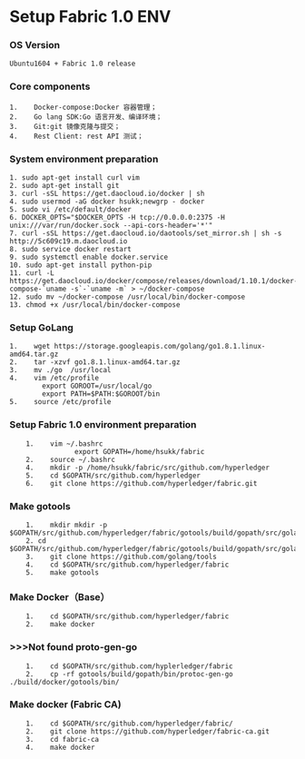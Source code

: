 # Setup Fabric 1.0 ENV

### OS Version

    Ubuntu1604 + Fabric 1.0 release

### Core components

    1.    Docker-compose:Docker 容器管理；
    2.    Go lang SDK:Go 语言开发、编译环境；
    3.    Git:git 镜像克隆与提交；
    4.    Rest Client: rest API 测试；

### System environment preparation
    1. sudo apt-get install curl vim
    2. sudo apt-get install git
    3. curl -sSL https://get.daocloud.io/docker | sh
    4. sudo usermod -aG docker hsukk;newgrp - docker
    5. sudo vi /etc/default/docker
    6. DOCKER_OPTS="$DOCKER_OPTS -H tcp://0.0.0.0:2375 -H unix:///var/run/docker.sock --api-cors-header='*'"
    7. curl -sSL https://get.daocloud.io/daotools/set_mirror.sh | sh -s http://5c609c19.m.daocloud.io
    8. sudo service docker restart
    9. sudo systemctl enable docker.service
    10. sudo apt-get install python-pip
    11. curl -L https://get.daocloud.io/docker/compose/releases/download/1.10.1/docker-compose-`uname -s`-`uname -m` > ~/docker-compose
    12. sudo mv ~/docker-compose /usr/local/bin/docker-compose
    13. chmod +x /usr/local/bin/docker-compose
### Setup GoLang

    1.    wget https://storage.googleapis.com/golang/go1.8.1.linux-amd64.tar.gz
    2.    tar -xzvf go1.8.1.linux-amd64.tar.gz
    3.    mv ./go  /usr/local
    4.    vim /etc/profile
            export GOROOT=/usr/local/go
            export PATH=$PATH:$GOROOT/bin
    5.    source /etc/profile

### Setup Fabric 1.0 environment preparation

        1.    vim ~/.bashrc
                    export GOPATH=/home/hsukk/fabric
        2.    source ~/.bashrc
        4.    mkdir -p /home/hsukk/fabric/src/github.com/hyperledger
        5.    cd $GOPATH/src/github.com/hyperledger
        6.    git clone https://github.com/hyperledger/fabric.git
### Make gotools

        1.    mkdir mkdir -p  $GOPATH/src/github.com/hyperledger/fabric/gotools/build/gopath/src/golang.org/x/
        2. cd $GOPATH/src/github.com/hyperledger/fabric/gotools/build/gopath/src/golang.org/x/
        3.    git clone https://github.com/golang/tools
        4.    cd $GOPATH/src/github.com/hyperledger/fabric
        5.    make gotools
### Make Docker（Base）

        1.    cd $GOPATH/src/github.com/hyperledger/fabric
        2.    make docker
### >>>Not found proto-gen-go

        1.    cd $GOPATH/src/github.com/hyplerledger/fabric
        2.    cp -rf gotools/build/gopath/bin/protoc-gen-go ./build/docker/gotools/bin/
### Make docker (Fabric CA)

        1.    cd $GOPATH/src/github.com/hyperledger/fabric/
        2.    git clone https://github.com/hyperledger/fabric-ca.git
        3.    cd fabric-ca
        4.    make docker
